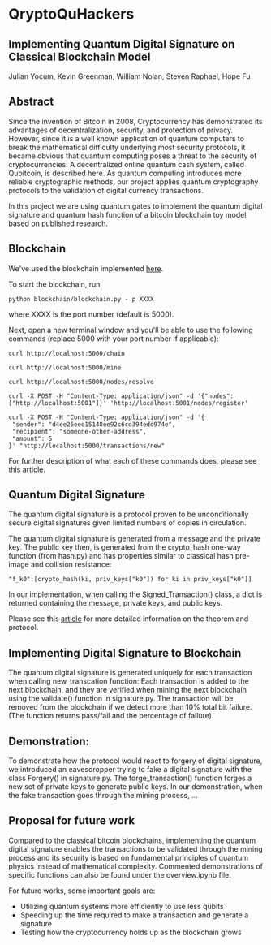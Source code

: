 # QryptoQuHackers
## Implementing Quantum Digital Signature on Classical Blockchain Model
 
Julian Yocum, Kevin Greenman, William Nolan, Steven Raphael, Hope Fu
 
## Abstract

Since the invention of Bitcoin in 2008, Cryptocurrency has demonstrated its advantages of decentralization, security, and protection of privacy. However, since it is a well known application of quantum computers to break the mathematical difficulty underlying most security protocols, it became obvious that quantum computing poses a threat to the security of cryptocurrencies. A decentralized online quantum cash system, called Qubitcoin, is described here.  As quantum computing introduces more reliable cryptographic methods, our project applies quantum cryptography protocols to the validation of digital currency transactions.
 
In this project we are using quantum gates to implement the quantum digital signature and quantum hash function of a bitcoin blockchain toy model based on published research.
 
## Blockchain
We've used the blockchain implemented [here](https://github.com/dvf/blockchain).
 
To start the blockchain, run
```
python blockchain/blockchain.py - p XXXX
```
where XXXX is the port number (default is 5000).
 
Next, open a new terminal window and you'll be able to use the following commands (replace 5000 with your port number if applicable):
```
curl http://localhost:5000/chain
 
curl http://localhost:5000/mine
 
curl http://localhost:5000/nodes/resolve
 
curl -X POST -H "Content-Type: application/json" -d '{"nodes": ["http://localhost:5001"]}' 'http://localhost:5001/nodes/register'
 
curl -X POST -H "Content-Type: application/json" -d '{
 "sender": "d4ee26eee15148ee92c6cd394edd974e",
 "recipient": "someone-other-address",
 "amount": 5
}' "http://localhost:5000/transactions/new"
```
 
For further description of what each of these commands does, please see this [article](https://hackernoon.com/learn-blockchains-by-building-one-117428612f46).
 
## Quantum Digital Signature
The quantum digital signature is a protocol proven to be unconditionally secure digital signatures given limited numbers of copies in circulation.
 
The quantum digital signature is generated from a message and the private key. The public key then, is generated from the crypto_hash one-way function (from hash.py) and has properties similar to classical hash pre-image and collision resistance:
```
"f_k0":[crypto_hash(ki, priv_keys["k0"]) for ki in priv_keys["k0"]]
```
In our implementation, when calling the Signed_Transaction() class, a dict is returned containing the message, private keys, and public keys.
 
Please see this [article](https://arxiv.org/pdf/quant-ph/0105032.pdf) for more detailed information on the theorem and protocol.
 
## Implementing Digital Signature to Blockchain
The quantum digital signature is generated uniquely for each transaction when calling new_transcation function:
Each transaction is added to the next blockchain, and they are verified when mining the next blockchain using the validate() function in signature.py. The transaction will be removed from the blockchain if we detect more than 10% total bit failure. (The function returns pass/fail and the percentage of failure).
 
## Demonstration:
To demonstrate how the protocol would react to forgery of digital signature, we introduced an eavesdropper trying to fake a digital signature with the class Forgery() in signature.py. The forge_transaction() function forges a new set of private keys to generate public keys. In our demonstration, when the fake transaction goes through the mining process, ...
 
## Proposal for future work
Compared to the classical bitcoin blockchains, implementing the quantum digital signature enables the transactions to be validated through the mining process and its security is based on fundamental principles of quantum physics instead of mathematical complexity.
Commented demonstrations of specific functions can also be found under the overview.ipynb file. 
 
For future works, some important goals are:
- Utilizing quantum systems more efficiently to use less qubits
- Speeding up the time required to make a transaction and generate a signature
- Testing how the cryptocurrency holds up as the blockchain grows

